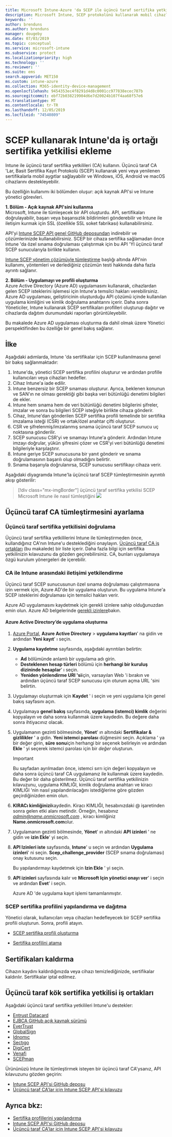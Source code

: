 ```yaml
---
title: Microsoft Intune-Azure 'da SCEP ile üçüncü taraf sertifika yetkilileri (CA) kullanma | Microsoft Docs
description: Microsoft Intune, SCEP protokolünü kullanarak mobil cihazlara sertifika vermek için bir satıcı veya üçüncü taraf sertifika yetkilisi (CA) ekleyebilirsiniz. Bu genel bakışta, bir Azure Active Directory (Azure AD) uygulaması Microsoft Intune'a sertifikaları doğrulamak için izinler verir. Ardından, sertifikaları vermek için SCEP sunucunuzun kurulumunda AAD uygulamasının uygulama kimliğini, kimlik doğrulama anahtarını ve kiracı kimliğini kullanın.
keywords: ''
author: brenduns
ms.author: brenduns
manager: dougeby
ms.date: 07/03/2019
ms.topic: conceptual
ms.service: microsoft-intune
ms.subservice: protect
ms.localizationpriority: high
ms.technology: ''
ms.reviewer: ''
ms.suite: ems
search.appverid: MET150
ms.custom: intune-azure
ms.collection: M365-identity-device-management
ms.openlocfilehash: 9454353ec4f8291d4d8c0001cc977838ecec787b
ms.sourcegitcommit: ebf72b038219904d6e7d20024b107f4aa68f57e6
ms.translationtype: MT
ms.contentlocale: tr-TR
ms.lasthandoff: 12/05/2019
ms.locfileid: "74540809"
---
```

# <a name="add-partner-certification-authority-in-intune-using-scep"></a>SCEP kullanarak Intune'da iş ortağı sertifika yetkilisi ekleme

Intune ile üçüncü taraf sertifika yetkilileri (CA) kullanın. Üçüncü taraf CA 'Lar, Basit Sertifika Kayıt Protokolü (SCEP) kullanarak yeni veya yenilenen sertifikalarla mobil aygıtlar sağlayabilir ve Windows, iOS, Android ve macOS cihazlarını destekleyebilir.

Bu özelliğin kullanımı iki bölümden oluşur: açık kaynak API'si ve Intune yönetici görevleri.

**1. Bölüm - Açık kaynak API'sini kullanma**  
Microsoft, Intune ile tümleşecek bir API oluşturdu. API, sertifikaları doğrulayabilir, başarı veya başarısızlık bildirimleri gönderebilir ve Intune ile iletişim kurmak için SSL (özellikle SSL soket fabrikası) kullanabilirsiniz.

API'yi [Intune SCEP API genel GitHub deposundan](https://github.com/Microsoft/Intune-Resource-Access/tree/develop/src/CsrValidation) indirebilir ve çözümlerinizde kullanabilirsiniz. SCEP bir cihaza sertifika sağlamadan önce Intune 'da özel sınama doğrulaması çalıştırmak için bu API 'YI üçüncü taraf SCEP sunucularıyla birlikte kullanın.

[Intune SCEP yönetim çözümüyle tümleştirme](scep-libraries-apis.md) başlığı altında API'nin kullanımı, yöntemleri ve derlediğiniz çözümün testi hakkında daha fazla ayrıntı sağlanır.

**2. Bölüm - Uygulamayı ve profili oluşturma**  
Azure Active Directory (Azure AD) uygulamasını kullanarak, cihazlardan gelen SCEP isteklerini işlemesi için Intune'a temsilci hakları verebilirsiniz. Azure AD uygulaması, geliştiricinin oluşturduğu API çözümü içinde kullanılan uygulama kimliğini ve kimlik doğrulama anahtarını içerir. Daha sonra Yöneticiler, Intune kullanarak SCEP sertifikaları profilleri oluşturup dağıtır ve cihazlarda dağıtım durumundaki raporları görüntüleyebilir.

Bu makalede Azure AD uygulaması oluşturma da dahil olmak üzere Yönetici perspektifinden bu özelliğe bir genel bakış sağlanır.

## <a name="overview"></a>İlke

Aşağıdaki adımlarda, Intune 'da sertifikalar için SCEP kullanılmasına genel bir bakış sağlanmaktadır:

1. Intune'da, yönetici SCEP sertifika profilini oluşturur ve ardından profille kullanıcıları veya cihazları hedefler.
2. Cihaz Intune'a iade edilir.
3. Intune benzersiz bir SCEP sınaması oluşturur. Ayrıca, beklenen konunun ve SAN'ın ne olması gerektiği gibi başka veri bütünlüğü denetimi bilgileri de ekler.
4. Intune hem sınama hem de veri bütünlüğü denetimi bilgilerini şifreler, imzalar ve sonra bu bilgileri SCEP isteğiyle birlikte cihaza gönderir.
5. Cihaz, Intune'dan gönderilen SCEP sertifika profili temelinde bir sertifika imzalama isteği (CSR) ve ortak/özel anahtar çifti oluşturur.
6. CSR ve şifrelenmiş/imzalanmış sınama üçüncü taraf SCEP sunucu uç noktasına gönderilir.
7. SCEP sunucusu CSR'yi ve sınamayı Intune'a gönderir. Ardından Intune imzayı doğrular, yükün şifresini çözer ve CSR'yi veri bütünlüğü denetimi bilgileriyle karşılaştırır.
8. Intune geriye SCEP sunucusuna bir yanıt gönderir ve sınama doğrulamasının başarılı olup olmadığını belirtir.  
9. Sınama başarıyla doğrulanırsa, SCEP sunucusu sertifikayı cihaza verir.

Aşağıdaki diyagramda Intune'la üçüncü taraf SCEP tümleştirmesinin ayrıntılı akışı gösterilir:

> [!div class="mx-imgBorder"]
> üçüncü taraf sertifika yetkilisi SCEP Microsoft Intune ile nasıl tümleştiğini ![](./media/certificate-authority-add-scep-overview/scep-certificate-vendor-integration.png)

## <a name="set-up-third-party-ca-integration"></a>Üçüncü taraf CA tümleştirmesini ayarlama

### <a name="validate-third-party-certification-authority"></a>Üçüncü taraf sertifika yetkilisini doğrulama

Üçüncü taraf sertifika yetkililerini Intune ile tümleştirmeden önce, kullandığınız CA'nın Intune'u desteklediğini onaylayın. [Üçüncü taraf CA iş ortakları](#third-party-certification-authority-partners) (bu makalede) bir liste içerir. Daha fazla bilgi için sertifika yetkilinizin kılavuzunu da gözden geçirebilirsiniz. CA, bunları uygulamaya özgü kurulum yönergeleri de içerebilir.

### <a name="authorize-communication-between-ca-and-intune"></a>CA ile Intune arasındaki iletişimi yetkilendirme

Üçüncü taraf SCEP sunucusunun özel sınama doğrulaması çalıştırmasına izin vermek için, Azure AD'de bir uygulama oluşturun. Bu uygulama Intune'a SCEP isteklerini doğrulaması için temsilci hakları verir.

Azure AD uygulamasını kaydetmek için gerekli izinlere sahip olduğunuzdan emin olun. Azure AD belgelerinde [gerekli izinlere](https://docs.microsoft.com/azure/azure-resource-manager/resource-group-create-service-principal-portal#required-permissions)bakın.

#### <a name="create-an-application-in-azure-active-directory"></a>Azure Active Directory’de uygulama oluşturma  

1. [Azure Portal](https://portal.azure.com), **Azure Active Directory** > **uygulama kayıtları**' na gidin ve ardından **Yeni kayıt**' ı seçin.  

2. **Uygulama kaydetme** sayfasında, aşağıdaki ayrıntıları belirtin:  
   - **Ad** bölümünde anlamlı bir uygulama adı girin.  
   - **Desteklenen hesap türleri** bölümü için **herhangi bir kuruluş dizininde hesaplar**' ı seçin.  
   - **Yeniden yönlendirme URI 'si**için, varsayılan Web 'i bırakın ve ardından üçüncü taraf SCEP sunucusu için oturum açma URL 'sini belirtin.  

3. Uygulamayı oluşturmak için **Kaydet** ' i seçin ve yeni uygulama Için genel bakış sayfasını açın.  

4. Uygulamaya **genel bakış** sayfasında, **uygulama (istemci) kimlik** değerini kopyalayın ve daha sonra kullanmak üzere kaydedin. Bu değere daha sonra ihtiyacınız olacak.  

5. Uygulamanın gezinti bölmesinde, **Yönet**' ın altındaki **Sertifikalar & gizlilikler** ' a gidin. **Yeni istemci parolası** düğmesini seçin. Açıklama ' ya bir değer girin, **süre sonu**için herhangi bir seçenek belirleyin ve ardından **Ekle** ' yi seçerek istemci parolası için bir *değer* oluşturun. 
   > [!IMPORTANT]  
   > Bu sayfadan ayrılmadan önce, istemci sırrı için değeri kopyalayın ve daha sonra üçüncü taraf CA uygulamanız ile kullanmak üzere kaydedin. Bu değer bir daha gösterilmez. Üçüncü taraf sertifika yetkilinizin kılavuzunu, uygulama KIMLIĞI, kimlik doğrulama anahtarı ve kiracı KIMLIĞI 'nin nasıl yapılandırılacağını istediğlerine göre gözden geçirdiğinizden emin olun.  

6. **KIRACı kimliğinizi**kaydedin. Kiracı KIMLIĞI, hesabınızdaki @ işaretinden sonra gelen etki alanı metindir. Örneğin, hesabınız *admin@name.onmicrosoft.com* , kiracı kimliğiniz **Name.onmicrosoft.com**olur.  

7. Uygulamanın gezinti bölmesinde, **Yönet**' ın altındaki **API izinleri** ' ne gidin ve **izin Ekle**' yi seçin.  

8. **API Izinleri iste** sayfasında, **Intune**' u seçin ve ardından **Uygulama izinleri**' ni seçin. **Scep_challenge_provider** (SCEP sınama doğrulaması) onay kutusunu seçin.  

   Bu yapılandırmayı kaydetmek için **Izin Ekle** ' yi seçin.  

9. **API izinleri** sayfasında kalır ve **Microsoft Için yönetici onayı ver**' i seçin ve ardından **Evet**' i seçin.  
   
   Azure AD 'de uygulama kayıt işlemi tamamlanmıştır.





### <a name="configure-and-deploy-a-scep-certificate-profile"></a>SCEP sertifika profilini yapılandırma ve dağıtma
Yönetici olarak, kullanıcıları veya cihazları hedefleyecek bir SCEP sertifika profili oluşturun. Sonra, profili atayın.

- [SCEP sertifika profili oluşturma](certificates-profile-scep.md#create-a-scep-certificate-profile)

- [Sertifika profilini atama](certificates-profile-scep.md#assign-the-certificate-profile)

## <a name="removing-certificates"></a>Sertifikaları kaldırma

Cihazın kaydını kaldırdığınızda veya cihazı temizlediğinizde, sertifikalar kaldırılır. Sertifikalar iptal edilmez.

## <a name="third-party-certification-authority-partners"></a>Üçüncü taraf kök sertifika yetkilisi iş ortakları
Aşağıdaki üçüncü taraf sertifika yetkilileri Intune'u destekler:

- [Entrust Datacard](https://info.entrustdatacard.com/pki-eval-tool)
- [EJBCA GitHub açık kaynak sürümü](https://github.com/agerbergt/intune-ejbca-connector)
- [EverTrust](https://evertrust.fr/en/products/)
- [GlobalSign](https://downloads.globalsign.com/acton/attachment/2674/f-6903f60b-9111-432d-b283-77823cc65500/1/-/-/-/-/globalsign-aeg-microsoft-intune-integration-guide.pdf)
- [Idnomıc](https://www.idnomic.com/)
- [Sectıgo](https://sectigo.com/products)
- [DigiCert](https://knowledge.digicert.com/tutorials/microsoft-intune.html)
- [Venafi](https://www.venafi.com/platform/enterprise-mobility)
- [SCEPman](https://azuremarketplace.microsoft.com/marketplace/apps/gluckkanja.scepman)

Ürününüzü Intune ile tümleştirmek isteyen bir üçüncü taraf CA'ysanız, API kılavuzunu gözden geçirin:

- [Intune SCEP API'si GitHub deposu](https://github.com/Microsoft/Intune-Resource-Access/tree/develop/src/CsrValidation)
- [Üçüncü taraf CA'lar için Intune SCEP API'si kılavuzu](scep-libraries-apis.md)

## <a name="see-also"></a>Ayrıca bkz:

- [Sertifika profillerini yapılandırma](certificates-scep-configure.md)
- [Intune SCEP API'si GitHub deposu](https://github.com/Microsoft/Intune-Resource-Access/tree/develop/src/CsrValidation)
- [Üçüncü taraf CA'lar için Intune SCEP API'si kılavuzu](scep-libraries-apis.md)
